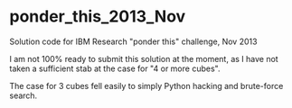 ponder_this_2013_Nov
====================

Solution code for IBM Research "ponder this" challenge, Nov 2013

I am not 100% ready to submit this solution at the moment, as I have not
taken a sufficient stab at the case for "4 or more cubes".

The case for 3 cubes fell easily to simply Python hacking and
brute-force search.